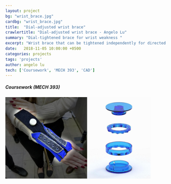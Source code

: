 ```yaml
---
layout: project
bg: "wrist_brace.jpg"
cardbg: "wrist_brace.jpg"
title:  "Dial-adjusted wrist brace"
crawlertitle: "Dial-adjusted wrist brace - Angelo Lu"
summary: "Dial-tightened brace for wrist weakness "
excerpt: "Wrist brace that can be tightened independently for directed pressure"
date:   2018-11-05 10:00:00 +0500
categories: projects
tags: 'projects'
author: angelo lu
tech: ['Coursework', 'MECH 393', 'CAD']
---
```

##### Coursework (MECH 393)

<img src="/assets/images/wrist_brace.jpg" alt="wrist brace concept and prototype" style="width:90%;max-width:600px;"/>